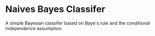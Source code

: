 # Naives Bayes Classifer

A simple Bayesian classifer based on Baye's rule and the conditional independence assumption.
